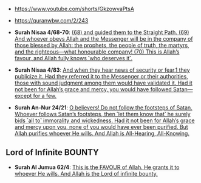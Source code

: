 * https://www.youtube.com/shorts/GkzowvaPtsA



* https://quranwbw.com/2/243

* __Surah Nisaa 4/68-70__: [(68) and guided them to the Straight Path.
(69) And whoever obeys Allah and the Messenger will be in the company of those blessed by Allah: the prophets, the people of truth, the martyrs, and the righteous—what honourable company! (70) This is Allah’s favour, and Allah fully knows ˹who deserves it˺.](https://quranwbw.com/4/68-70)

* __Surah Nisaa 4/83__: [And when they hear news of security or fear,1 they publicize it. Had they referred it to the Messenger or their authorities, those with sound judgment among them would have validated it. Had it not been for Allah’s grace and mercy, you would have followed Satan—except for a few.](https://quranwbw.com/4/83)

* __Surah An-Nur 24/21__: [O believers! Do not follow the footsteps of Satan. Whoever follows Satan’s footsteps, then ˹let them know that˺ he surely bids ˹all to˺ immorality and wickedness. Had it not been for Allah’s grace and mercy upon you, none of you would have ever been purified. But Allah purifies whoever He wills. And Allah is All-Hearing, All-Knowing.](https://quranwbw.com/24/21)

## Lord of Infinite BOUNTY

* __Surah Al Jumua 62/4__: [This is the FAVOUR of Allah. He grants it to whoever He wills. And Allah is the Lord of infinite bounty.](https://quran.com/62/4)
